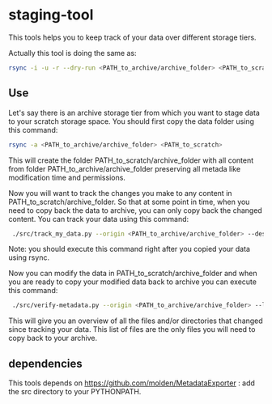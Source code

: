 # staging-tool
This tools helps you to keep track of your data over different storage tiers.

Actually this tool is doing the same as:

```bash
rsync -i -u -r --dry-run <PATH_to_archive/archive_folder> <PATH_to_scratch/archive_folder>
```

## Use

Let's say there is an archive storage tier from which you want to stage data to your scratch storage space. You should first copy the data folder using this command:

```bash
rsync -a <PATH_to_archive/archive_folder> <PATH_to_scratch>
```

This will create the folder PATH_to_scratch/archive_folder with all content from folder PATH_to_archive/archive_folder preserving all metada like modification time and permissions.

Now you will want to track the changes you make to any content in PATH_to_scratch/archive_folder. So that at some point in time, when you need to copy back the data to archive, you can only copy back the changed content. You can track your data using this command:

```bash
 ./src/track_my_data.py --origin <PATH_to_archive/archive_folder> --destination <PATH_to_scratch/archive_folder>
```

Note: you should execute this command right after you copied your data using rsync.

Now you can modify the data in PATH_to_scratch/archive_folder and when you are ready to copy your modified data back to archive you can execute this command:

```bash
 ./src/verify-metadata.py --origin <PATH_to_archive/archive_folder> --local <PATH_to_scratch/archive_folder>
```

This will give you an overview of all the files and/or directories that changed since tracking your data. This list of files are the only files you will need to copy back to your archive.

## dependencies

This tools depends on https://github.com/molden/MetadataExporter : add the src directory to your PYTHONPATH.
